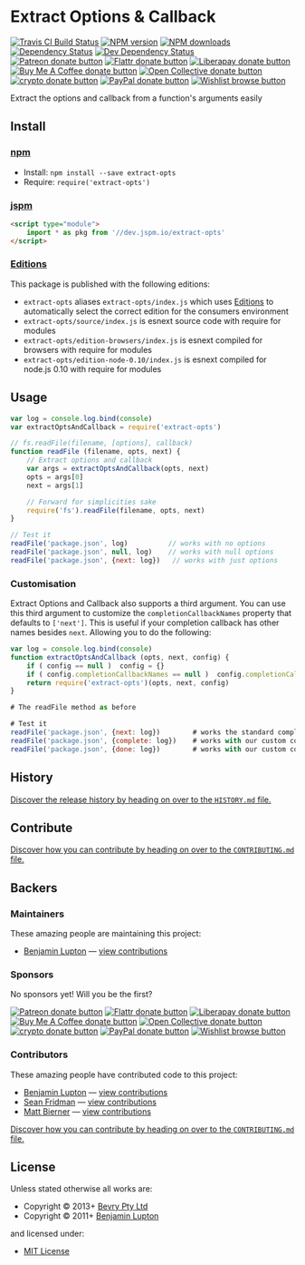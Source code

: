 <!-- TITLE/ -->

<h1>Extract Options & Callback</h1>

<!-- /TITLE -->


<!-- BADGES/ -->

<span class="badge-travisci"><a href="http://travis-ci.com/bevry/extract-opts" title="Check this project's build status on TravisCI"><img src="https://img.shields.io/travis/com/bevry/extract-opts/master.svg" alt="Travis CI Build Status" /></a></span>
<span class="badge-npmversion"><a href="https://npmjs.org/package/extract-opts" title="View this project on NPM"><img src="https://img.shields.io/npm/v/extract-opts.svg" alt="NPM version" /></a></span>
<span class="badge-npmdownloads"><a href="https://npmjs.org/package/extract-opts" title="View this project on NPM"><img src="https://img.shields.io/npm/dm/extract-opts.svg" alt="NPM downloads" /></a></span>
<span class="badge-daviddm"><a href="https://david-dm.org/bevry/extract-opts" title="View the status of this project's dependencies on DavidDM"><img src="https://img.shields.io/david/bevry/extract-opts.svg" alt="Dependency Status" /></a></span>
<span class="badge-daviddmdev"><a href="https://david-dm.org/bevry/extract-opts#info=devDependencies" title="View the status of this project's development dependencies on DavidDM"><img src="https://img.shields.io/david/dev/bevry/extract-opts.svg" alt="Dev Dependency Status" /></a></span>
<br class="badge-separator" />
<span class="badge-patreon"><a href="https://patreon.com/bevry" title="Donate to this project using Patreon"><img src="https://img.shields.io/badge/patreon-donate-yellow.svg" alt="Patreon donate button" /></a></span>
<span class="badge-flattr"><a href="https://flattr.com/profile/balupton" title="Donate to this project using Flattr"><img src="https://img.shields.io/badge/flattr-donate-yellow.svg" alt="Flattr donate button" /></a></span>
<span class="badge-liberapay"><a href="https://liberapay.com/bevry" title="Donate to this project using Liberapay"><img src="https://img.shields.io/badge/liberapay-donate-yellow.svg" alt="Liberapay donate button" /></a></span>
<span class="badge-buymeacoffee"><a href="https://buymeacoffee.com/balupton" title="Donate to this project using Buy Me A Coffee"><img src="https://img.shields.io/badge/buy%20me%20a%20coffee-donate-yellow.svg" alt="Buy Me A Coffee donate button" /></a></span>
<span class="badge-opencollective"><a href="https://opencollective.com/bevry" title="Donate to this project using Open Collective"><img src="https://img.shields.io/badge/open%20collective-donate-yellow.svg" alt="Open Collective donate button" /></a></span>
<span class="badge-crypto"><a href="https://bevry.me/crypto" title="Donate to this project using Cryptocurrency"><img src="https://img.shields.io/badge/crypto-donate-yellow.svg" alt="crypto donate button" /></a></span>
<span class="badge-paypal"><a href="https://bevry.me/paypal" title="Donate to this project using Paypal"><img src="https://img.shields.io/badge/paypal-donate-yellow.svg" alt="PayPal donate button" /></a></span>
<span class="badge-wishlist"><a href="https://bevry.me/wishlist" title="Buy an item on our wishlist for us"><img src="https://img.shields.io/badge/wishlist-donate-yellow.svg" alt="Wishlist browse button" /></a></span>

<!-- /BADGES -->


<!-- DESCRIPTION/ -->

Extract the options and callback from a function's arguments easily

<!-- /DESCRIPTION -->


<!-- INSTALL/ -->

<h2>Install</h2>

<a href="https://npmjs.com" title="npm is a package manager for javascript"><h3>npm</h3></a>
<ul>
<li>Install: <code>npm install --save extract-opts</code></li>
<li>Require: <code>require('extract-opts')</code></li>
</ul>

<a href="https://jspm.io" title="Native ES Modules CDN"><h3>jspm</h3></a>

``` html
<script type="module">
    import * as pkg from '//dev.jspm.io/extract-opts'
</script>
```

<h3><a href="https://editions.bevry.me" title="Editions are the best way to produce and consume packages you care about.">
Editions</a></h3>

<p>This package is published with the following editions:</p>

<ul><li><code>extract-opts</code> aliases <code>extract-opts/index.js</code> which uses <a href="https://editions.bevry.me" title="Editions are the best way to produce and consume packages you care about.">Editions</a> to automatically select the correct edition for the consumers environment</li>
<li><code>extract-opts/source/index.js</code> is esnext source code with require for modules</li>
<li><code>extract-opts/edition-browsers/index.js</code> is esnext compiled for browsers with require for modules</li>
<li><code>extract-opts/edition-node-0.10/index.js</code> is esnext compiled for node.js 0.10 with require for modules</li></ul>

<!-- /INSTALL -->

## Usage

``` javascript
var log = console.log.bind(console)
var extractOptsAndCallback = require('extract-opts')

// fs.readFile(filename, [options], callback)
function readFile (filename, opts, next) {
	// Extract options and callback
	var args = extractOptsAndCallback(opts, next)
	opts = args[0]
	next = args[1]

	// Forward for simplicities sake
	require('fs').readFile(filename, opts, next)
}

// Test it
readFile('package.json', log)          // works with no options
readFile('package.json', null, log)    // works with null options
readFile('package.json', {next: log})   // works with just options
```

### Customisation

Extract Options and Callback also supports a third argument. You can use this third argument to customize
the `completionCallbackNames` property that defaults to `['next']`. This is useful if your completion callback has other
names besides `next`. Allowing you to do the following:

``` javascript
var log = console.log.bind(console)
function extractOptsAndCallback (opts, next, config) {
	if ( config == null )  config = {}
	if ( config.completionCallbackNames == null )  config.completionCallbackNames = ['next', 'complete', 'done']
	return require('extract-opts')(opts, next, config)
}

# The readFile method as before

# Test it
readFile('package.json', {next: log})        # works the standard completion callback name
readFile('package.json', {complete: log})    # works with our custom completion callback name
readFile('package.json', {done: log})        # works with our custom completion callback name
```

<!-- HISTORY/ -->

<h2>History</h2>

<a href="https://github.com/bevry/extract-opts/blob/master/HISTORY.md#files">Discover the release history by heading on
over to the <code>HISTORY.md</code> file.</a>

<!-- /HISTORY -->


<!-- CONTRIBUTE/ -->

<h2>Contribute</h2>

<a href="https://github.com/bevry/extract-opts/blob/master/CONTRIBUTING.md#files">Discover how you can contribute by
heading on over to the <code>CONTRIBUTING.md</code> file.</a>

<!-- /CONTRIBUTE -->


<!-- BACKERS/ -->

<h2>Backers</h2>

<h3>Maintainers</h3>

These amazing people are maintaining this project:

<ul><li><a href="http://balupton.com">Benjamin Lupton</a> — <a href="https://github.com/bevry/extract-opts/commits?author=balupton" title="View the GitHub contributions of Benjamin Lupton on repository bevry/extract-opts">view contributions</a></li></ul>

<h3>Sponsors</h3>

No sponsors yet! Will you be the first?

<span class="badge-patreon"><a href="https://patreon.com/bevry" title="Donate to this project using Patreon"><img src="https://img.shields.io/badge/patreon-donate-yellow.svg" alt="Patreon donate button" /></a></span>
<span class="badge-flattr"><a href="https://flattr.com/profile/balupton" title="Donate to this project using Flattr"><img src="https://img.shields.io/badge/flattr-donate-yellow.svg" alt="Flattr donate button" /></a></span>
<span class="badge-liberapay"><a href="https://liberapay.com/bevry" title="Donate to this project using Liberapay"><img src="https://img.shields.io/badge/liberapay-donate-yellow.svg" alt="Liberapay donate button" /></a></span>
<span class="badge-buymeacoffee"><a href="https://buymeacoffee.com/balupton" title="Donate to this project using Buy Me A Coffee"><img src="https://img.shields.io/badge/buy%20me%20a%20coffee-donate-yellow.svg" alt="Buy Me A Coffee donate button" /></a></span>
<span class="badge-opencollective"><a href="https://opencollective.com/bevry" title="Donate to this project using Open Collective"><img src="https://img.shields.io/badge/open%20collective-donate-yellow.svg" alt="Open Collective donate button" /></a></span>
<span class="badge-crypto"><a href="https://bevry.me/crypto" title="Donate to this project using Cryptocurrency"><img src="https://img.shields.io/badge/crypto-donate-yellow.svg" alt="crypto donate button" /></a></span>
<span class="badge-paypal"><a href="https://bevry.me/paypal" title="Donate to this project using Paypal"><img src="https://img.shields.io/badge/paypal-donate-yellow.svg" alt="PayPal donate button" /></a></span>
<span class="badge-wishlist"><a href="https://bevry.me/wishlist" title="Buy an item on our wishlist for us"><img src="https://img.shields.io/badge/wishlist-donate-yellow.svg" alt="Wishlist browse button" /></a></span>

<h3>Contributors</h3>

These amazing people have contributed code to this project:

<ul><li><a href="http://balupton.com">Benjamin Lupton</a> — <a href="https://github.com/bevry/extract-opts/commits?author=balupton" title="View the GitHub contributions of Benjamin Lupton on repository bevry/extract-opts">view contributions</a></li>
<li><a href="http://seanfridman.com">Sean Fridman</a> — <a href="https://github.com/bevry/extract-opts/commits?author=sfrdmn" title="View the GitHub contributions of Sean Fridman on repository bevry/extract-opts">view contributions</a></li>
<li><a href="http://mattbierner.com">Matt Bierner</a> — <a href="https://github.com/bevry/extract-opts/commits?author=mjbvz" title="View the GitHub contributions of Matt Bierner on repository bevry/extract-opts">view contributions</a></li></ul>

<a href="https://github.com/bevry/extract-opts/blob/master/CONTRIBUTING.md#files">Discover how you can contribute by
heading on over to the <code>CONTRIBUTING.md</code> file.</a>

<!-- /BACKERS -->


<!-- LICENSE/ -->

<h2>License</h2>

Unless stated otherwise all works are:

<ul><li>Copyright &copy; 2013+ <a href="http://bevry.me">Bevry Pty Ltd</a></li>
<li>Copyright &copy; 2011+ <a href="http://balupton.com">Benjamin Lupton</a></li></ul>

and licensed under:

<ul><li><a href="http://spdx.org/licenses/MIT.html">MIT License</a></li></ul>

<!-- /LICENSE -->
